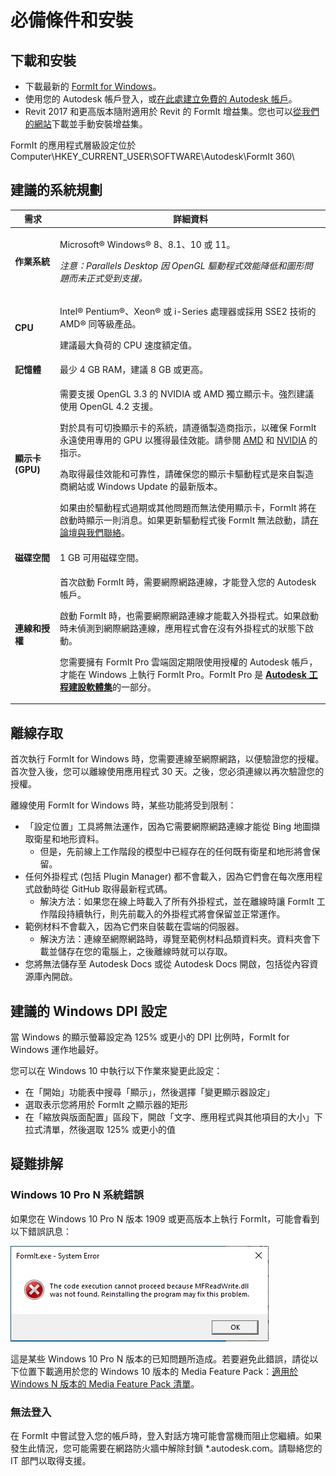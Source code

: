 # 必備條件和安裝

## 下載和安裝

* 下載最新的 [FormIt for Windows](https://formit.autodesk.com/page/download)。
* 使用您的 Autodesk 帳戶登入，或[在此處建立免費的 Autodesk 帳戶](https://accounts.autodesk.com)。
* Revit 2017 和更高版本隨附適用於 Revit 的 FormIt 增益集。您也可以[從我們的網站](https://formit.autodesk.com/page/formit-revit)下載並手動安裝增益集。

FormIt 的應用程式層級設定位於 Computer\\HKEY_CURRENT_USER\\SOFTWARE\\Autodesk\\FormIt 360\\

## 建議的系統規劃

| 需求                    | 詳細資料                                                                                                                                                                                                                                                                                                                                                                                                                                                                                                                                                                                                                                                                                                                                                                                                                                                                                                                 |
| ------------------------------ | ----------------------------------------------------------------------------------------------------------------------------------------------------------------------------------------------------------------------------------------------------------------------------------------------------------------------------------------------------------------------------------------------------------------------------------------------------------------------------------------------------------------------------------------------------------------------------------------------------------------------------------------------------------------------------------------------------------------------------------------------------------------------------------------------------------------------------------------------------------------------------------------------------------------------- |
| **作業系統**           | <p>Microsoft® Windows® 8、8.1、10 或 11。</p><p><em>注意：Parallels Desktop 因 OpenGL 驅動程式效能降低和圖形問題而未正式受到支援。</em></p>                                                                                                                                                                                                                                                                                                                                                                                                                                                                                                                                                                                                                                                                                                                                     |
| **CPU**                        | <p>Intel® Pentium®、Xeon® 或 i-Series 處理器或採用 SSE2 技術的 AMD® 同等級產品。</p><p>建議最大負荷的 CPU 速度額定值。</p>                                                                                                                                                                                                                                                                                                                                                                                                                                                                                                                                                                                                                                                                                                                                                                    |
| **記憶體**                     | 最少 4 GB RAM，建議 8 GB 或更高。                                                                                                                                                                                                                                                                                                                                                                                                                                                                                                                                                                                                                                                                                                                                                                                                                                                                            |
| **顯示卡 (GPU)**           | <p>需要支援 OpenGL 3.3 的 NVIDIA 或 AMD 獨立顯示卡。強烈建議使用 OpenGL 4.2 支援。</p><p>對於具有可切換顯示卡的系統，請遵循製造商指示，以確保 FormIt 永遠使用專用的 GPU 以獲得最佳效能。請參閱 <a href="https://www.amd.com/en/support/kb/faq/dh-017">AMD</a> 和 <a href="http://nvidia.custhelp.com/app/answers/detail/a_id/2615/kw/manage%203d%20settings/related/1">NVIDIA</a> 的指示。</p><p>為取得最佳效能和可靠性，請確保您的顯示卡驅動程式是來自製造商網站或 Windows Update 的最新版本。</p><p>如果由於驅動程式過期或其他問題而無法使用顯示卡，FormIt 將在啟動時顯示一則消息。如果更新驅動程式後 FormIt 無法啟動，請<a href="https://forums.autodesk.com/t5/formit-forum/bd-p/142">在論壇與我們聯絡</a>。</p> |
| **磁碟空間**                 | 1 GB 可用磁碟空間。                                                                                                                                                                                                                                                                                                                                                                                                                                                                                                                                                                                                                                                                                                                                                                                                                                                                                                   |
| **連線和授權** | <p>首次啟動 FormIt 時，需要網際網路連線，才能登入您的 Autodesk 帳戶。</p><p>啟動 FormIt 時，也需要網際網路連線才能載入外掛程式。如果啟動時未偵測到網際網路連線，應用程式會在沒有外掛程式的狀態下啟動。</p><p>您需要擁有 FormIt Pro 雲端固定期限使用授權的 Autodesk 帳戶，才能在 Windows 上執行 FormIt Pro。FormIt Pro 是 <a href="https://www.autodesk.com/collections/architecture-engineering-construction/overview"><strong>Autodesk 工程建設軟體集</strong></a>的一部分。</p>                                                                                                                                                                                                                                                                                                   |

## 離線存取

首次執行 FormIt for Windows 時，您需要連線至網際網路，以便驗證您的授權。首次登入後，您可以離線使用應用程式 30 天。之後，您必須連線以再次驗證您的授權。

離線使用 FormIt for Windows 時，某些功能將受到限制：

* 「設定位置」工具將無法運作，因為它需要網際網路連線才能從 Bing 地圖擷取衛星和地形資料。
  * 但是，先前線上工作階段的模型中已經存在的任何既有衛星和地形將會保留。
* 任何外掛程式 (包括 Plugin Manager) 都不會載入，因為它們會在每次應用程式啟動時從 GitHub 取得最新程式碼。
  * 解決方法：如果您在線上時載入了所有外掛程式，並在離線時讓 FormIt 工作階段持續執行，則先前載入的外掛程式將會保留並正常運作。
* 範例材料不會載入，因為它們來自裝載在雲端的伺服器。
  * 解決方法：連線至網際網路時，導覽至範例材料品類資料夾。資料夾會下載並儲存在您的電腦上，之後離線時就可以存取。
* 您將無法儲存至 Autodesk Docs 或從 Autodesk Docs 開啟，包括從內容資源庫內開啟。

## 建議的 Windows DPI 設定

當 Windows 的顯示螢幕設定為 125% 或更小的 DPI 比例時，FormIt for Windows 運作地最好。

您可以在 Windows 10 中執行以下作業來變更此設定：

* 在「開始」功能表中搜尋「顯示」，然後選擇「變更顯示器設定」
* 選取表示您將用於 FormIt 之顯示器的矩形
* 在「縮放與版面配置」區段下，開啟「文字、應用程式與其他項目的大小」下拉式清單，然後選取 125% 或更小的值

## 疑難排解

### Windows 10 Pro N 系統錯誤

如果您在 Windows 10 Pro N 版本 1909 或更高版本上執行 FormIt，可能會看到以下錯誤訊息：

![Windows 10 上的 FormIt.exe 系統錯誤](<../.gitbook/assets/windows 10 error message.png>)

這是某些 Windows 10 Pro N 版本的已知問題所造成。若要避免此錯誤，請從以下位置下載適用於您的 Windows 10 版本的 Media Feature Pack：[適用於 Windows N 版本的 Media Feature Pack 清單](https://support.microsoft.com/en-us/topic/media-feature-pack-list-for-windows-n-editions-c1c6fffa-d052-8338-7a79-a4bb980a700a)。

### 無法登入

在 FormIt 中嘗試登入您的帳戶時，登入對話方塊可能會當機而阻止您繼續。如果發生此情況，您可能需要在網路防火牆中解除封鎖 *.autodesk.com。請聯絡您的 IT 部門以取得支援。
